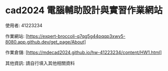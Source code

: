 # cad2024 電腦輔助設計與實習作業網站


使用者: 41223234

作業網站: [https://expert-broccoli-q7qg5g44pqqp3xwv5-8080.app.github.dev/get_page/About]

作業倉儲: [https://mdecad2024.github.io/hw-41223234/content/HW1.html]

其他資訊: 請自行填入其他相關資料
